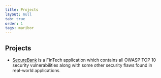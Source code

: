 ```yaml
---
title: Projects
layout: null
tab: true
order: 1
tags: maribor
---
```


## Projects

- [SecureBank](https://github.com/ssrdio/SecureBank) is a FinTech application which contains all OWASP TOP 10 security vulnerabilities along with some other security flaws found in real-world applications.
